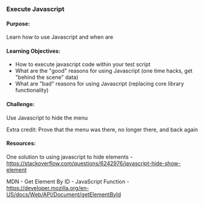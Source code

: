 ### Execute Javascript

#### Purpose:
Learn how to use Javascript and when are 

#### Learning Objectives:

- How to execute javascript code within your test script
- What are the "good" reasons for using Javascript (one time hacks, get "behind the scene" data)
- What are "bad" reasons for using Javascript (replacing core library functionality)

#### Challenge:

Use Javascript to hide the menu 

Extra credit: Prove that the menu was there, no longer there, and back again

#### Resources:

One solution to using javascript to hide elements - https://stackoverflow.com/questions/6242976/javascript-hide-show-element

MDN - Get Element By ID - JavaScript Function - https://developer.mozilla.org/en-US/docs/Web/API/Document/getElementById